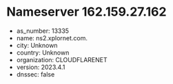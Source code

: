# Nameserver 162.159.27.162

* as_number: 13335
* name: ns2.xplornet.com.
* city: Unknown
* country: Unknown
* organization: CLOUDFLARENET
* version: 2023.4.1
* dnssec: false
